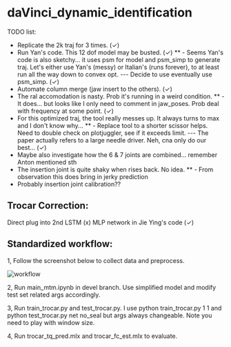# daVinci_dynamic_identification

TODO list:

*   Replicate the 2k traj for 3 times. (✓)
*   Run Yan's code. This 12 dof model may be busted.  (✓)
**  - Seems Yan's code is also sketchy... it uses psm for model and psm_simp 
    to generate traj. Let's either use Yan's (messy) or Italian's (runs
    forever), to at least run all the way down to convex opt.
    --- Decide to use eventually use psm_simp. (✓)
*   Automate column merge (jaw insert to the others). (✓)
*   The ral accomodation is nasty. Prob it's running in a weird condition. 
**  - It does... but looks like I only need to comment in jaw_poses. Prob
    deal with frequency at some point. (✓)
*   For this optimized traj, the tool really messes up. It always turns to
    max and I don't know why...
**  - Replace tool to a shorter scissor helps. Need to double check on
    plotjuggler, see if it exceeds limit.
    --- The paper actually refers to a large needle driver. Neh, cna only
    do our best... (✓)
*   Maybe also investigate how the 6 & 7 joints are combined... remember
    Anton mentioned sth
*   The insertion joint is quite shaky when rises back. No idea.
**  - From observation this does bring in jerky prediction
*   Probably insertion joint calibration?? 

## Trocar Correction:

Direct plug into 2nd LSTM (x) MLP network in Jie Ying's code (✓)

## Standardized workflow:

1, Follow the screenshot below to collect data and preprocess.

![workflow](https://github.com/JackHaoyingZhou/daVinci_dynamic_identification/assets/33953293/645f6a55-e565-425e-b553-48a459b91f15)

2, Run main_mtm.ipynb in devel branch. Use simplified model and modify test set related args accordingly.

3, Run train_trocar.py and test_trocar.py. I use python train_trocar.py 1 1 and python test_trocar.py net no_seal but args always changeable. Note you need to play with window size.

4, Run trocar_tq_pred.mlx and trocar_fc_est.mlx to evaluate.
